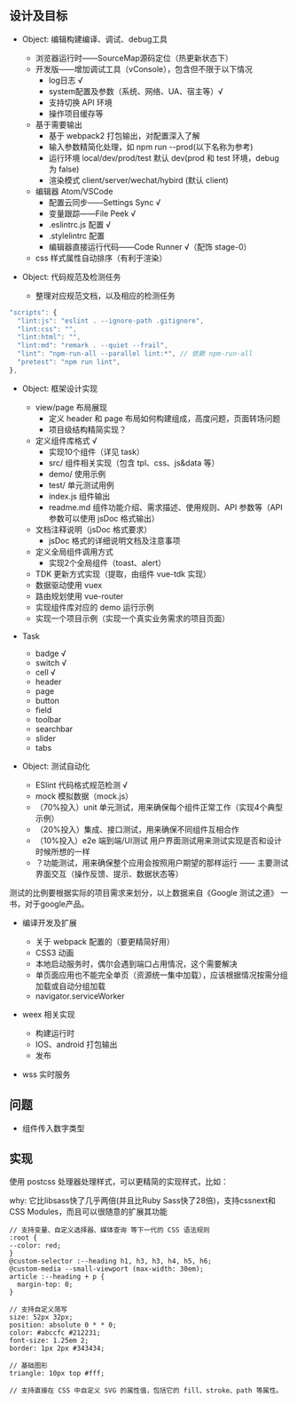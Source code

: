 ## 设计及目标

- Object: 编辑构建编译、调试、debug工具
  - 浏览器运行时——SourceMap源码定位（热更新状态下）
  - 开发版——增加调试工具（vConsole），包含但不限于以下情况
    - log日志 √
    - system配置及参数（系统、网络、UA、宿主等）√
    - 支持切换 API 环境
    - 操作项目缓存等
  - 基于需要输出
    - 基于 webpack2 打包输出，对配置深入了解
    - 输入参数精简化处理，如 npm run --prod(以下名称为参考)
    - 运行环境 local/dev/prod/test 默认 dev(prod 和 test 环境，debug 为 false)
    - 渲染模式 client/server/wechat/hybird (默认 client)
  - 编辑器 Atom/VSCode
    - 配置云同步——Settings Sync √
    - 变量跟踪——File Peek √
    - .eslintrc.js 配置  √
    - .stylelintrc 配置
    - 编辑器直接运行代码——Code Runner √（配饰 stage-0）
  - css 样式属性自动排序（有利于渲染）

- Object: 代码规范及检测任务
  - 整理对应规范文档，以及相应的检测任务

```js
"scripts": {
  "lint:js": "eslint . --ignore-path .gitignore",
  "lint:css": "",
  "lint:html": "",
  "lint:md": "remark . --quiet --frail",
  "lint": "npm-run-all --parallel lint:*", // 依赖 npm-run-all
  "pretest": "npm run lint",
},
```

- Object: 框架设计实现
  - view/page 布局展现
    - 定义 header 和 page 布局如何构建组成，高度问题，页面转场问题
    - 项目级结构精简实现？
  - 定义组件库格式 √
    - 实现10个组件（详见 task）
    - src/ 组件相关实现（包含 tpl、css、js&data 等）
    - demo/ 使用示例
    - test/ 单元测试用例
    - index.js 组件输出
    - readme.md 组件功能介绍、需求描述、使用规则、API 参数等（API 参数可以使用 jsDoc 格式输出）
  - 文档注释说明（jsDoc 格式要求）
    - jsDoc 格式的详细说明文档及注意事项
  - 定义全局组件调用方式
    - 实现2个全局组件（toast、alert）
  - TDK 更新方式实现（提取，由组件 vue-tdk 实现）
  - 数据驱动使用 vuex
  - 路由规划使用 vue-router
  - 实现组件库对应的 demo 运行示例
  - 实现一个项目示例（实现一个真实业务需求的项目页面）

- Task
  - badge √
  - switch √
  - cell √
  - header
  - page
  - button
  - field
  - toolbar
  - searchbar
  - slider
  - tabs

- Object: 测试自动化
  - ESlint 代码格式规范检测 √
  - mock 模拟数据（mock.js）
  - （70%投入）unit 单元测试，用来确保每个组件正常工作（实现4个典型示例）
  - （20%投入）集成、接口测试，用来确保不同组件互相合作
  - （10%投入）e2e 端到端/UI测试 用户界面测试用来测试实现是否和设计时候所想的一样
  - ？功能测试，用来确保整个应用会按照用户期望的那样运行 —— 主要测试界面交互（操作反馈、提示、数据状态等）

测试的比例要根据实际的项目需求来划分，以上数据来自《Google 测试之道》 一书，对于google产品。

- 编译开发及扩展
  - 关于 webpack 配置的（要更精简好用）
  - CSS3 动画
  - 本地启动服务时，偶尔会遇到端口占用情况，这个需要解决
  - 单页面应用也不能完全单页（资源统一集中加载），应该根据情况按需分组加载或自动分组加载
  - navigator.serviceWorker

- weex 相关实现
  - 构建运行时
  - IOS、android 打包输出
  - 发布

- wss 实时服务

## 问题

- 组件传入数字类型

## 实现

使用 postcss 处理器处理样式，可以更精简的实现样式，比如：

why: 它比libsass快了几乎两倍(并且比Ruby Sass快了28倍)，支持cssnext和CSS Modules，而且可以很随意的扩展其功能

```
// 支持变量、自定义选择器、媒体查询 等下一代的 CSS 语法规则
:root {
--color: red;
}
@custom-selector :--heading h1, h3, h3, h4, h5, h6;
@custom-media --small-viewport (max-width: 30em);
article :--heading + p {
  margin-top: 0;
}

// 支持自定义简写
size: 52px 32px;
position: absolute 0 * * 0;
color: #abccfc #212231;
font-size: 1.25em 2;
border: 1px 2px #343434;

// 基础图形
triangle: 10px top #fff;

// 支持直接在 CSS 中自定义 SVG 的属性值，包括它的 fill、stroke、path 等属性。

```
